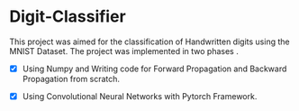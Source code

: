 # Digit-Classifier

This project was aimed for the classification of Handwritten digits using the MNIST Dataset. The project was implemented in two phases .

- [x] Using Numpy and Writing code for Forward Propagation and Backward Propagation from scratch.

- [x] Using Convolutional Neural Networks with Pytorch Framework.

